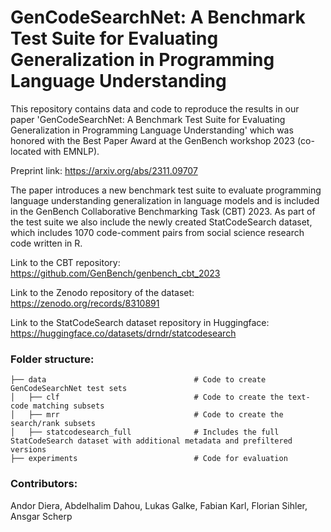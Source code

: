 # GenCodeSearchNet: A Benchmark Test Suite for Evaluating Generalization in Programming Language Understanding

This repository contains data and code to reproduce the results in our paper 'GenCodeSearchNet: A Benchmark Test Suite for Evaluating Generalization in Programming Language Understanding' which was honored with the Best Paper Award at the GenBench workshop 2023 (co-located with EMNLP). 

Preprint link: https://arxiv.org/abs/2311.09707

The paper introduces a new benchmark test suite to evaluate programming language understanding generalization in language models and is included in the GenBench Collaborative Benchmarking Task (CBT) 2023. As part of the test suite we also include the newly created StatCodeSearch dataset, which includes 1070 code-comment pairs from social science research code written in R.

Link to the CBT repository: https://github.com/GenBench/genbench_cbt_2023

Link to the Zenodo repository of the dataset: https://zenodo.org/records/8310891

Link to the StatCodeSearch dataset repository in Huggingface: https://huggingface.co/datasets/drndr/statcodesearch

### Folder structure:
    ├── data                                 # Code to create GenCodeSearchNet test sets
    │   ├── clf                              # Code to create the text-code matching subsets
    │   ├── mrr                              # Code to create the search/rank subsets
    │   ├── statcodesearch_full              # Includes the full StatCodeSearch dataset with additional metadata and prefiltered versions
    ├── experiments                          # Code for evaluation
### Contributors:
Andor Diera, Abdelhalim Dahou, Lukas Galke, Fabian Karl, Florian Sihler, Ansgar Scherp

